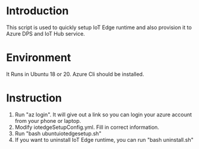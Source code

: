 # Introduction
This script is used to quickly setup IoT Edge runtime and also provision it to Azure DPS and IoT Hub service.

# Environment
It Runs in Ubuntu 18 or 20. Azure Cli should be installed.

# Instruction
1. Run "az login". It will give out a link so you can login your azure account from your phone or laptop.
2. Modify iotedgeSetupConfig.yml. Fill in correct information.
3. Run "bash ubuntuiotedgesetup.sh"
4. If you want to uninstall IoT Edge runtime, you can run "bash uninstall.sh"